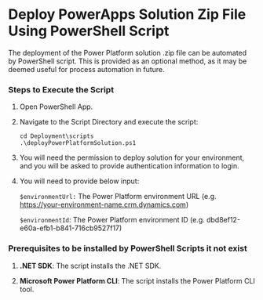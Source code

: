 # Deploy PowerApps Solution Zip File Using PowerShell Script 

The deployment of the Power Platform solution .zip file can be automated by PowerShell script. This is provided as an optional method, as it may be deemed useful for process automation in future. 

### Steps to Execute the Script

1. Open PowerShell App.

2. Navigate to the Script Directory and execute the script:

   ```cd Deployment\scripts
   cd Deployment\scripts
   .\deployPowerPlatformSolution.ps1
   ```


3. You will need the permission to deploy solution for your environment, and you will be asked to provide authentication information to login. 

4. You will need to provide below input:

   `$environmentUrl:` The Power Platform environment URL (e.g. https://your-environment-name.crm.dynamics.com) 

   `$environmentId`: The Power Platform environment ID (e.g. dbd8ef12-e60a-efb1-b841-716cb9527f17)

### Prerequisites to be installed by PowerShell Scripts it not exist 

1. **.NET SDK**: The script installs the .NET SDK.

2. **Microsoft Power Platform CLI**: The script installs the Power Platform CLI tool.

   

